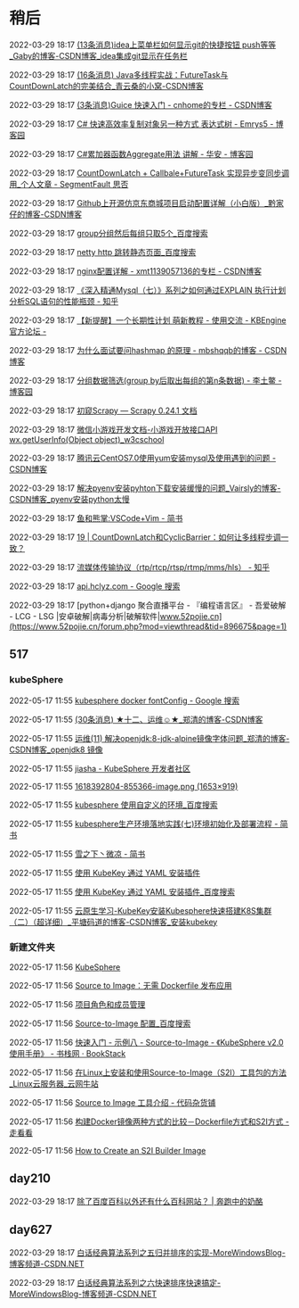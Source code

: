 # 稍后

2022-03-29 18:17 [(13条消息)idea上菜单栏如何显示git的快捷按钮 push等等_Gaby的博客-CSDN博客_idea集成git显示在任务栏](https://blog.csdn.net/javaboyweng/article/details/105735519)

2022-03-29 18:17 [(16条消息) Java多线程实战：FutureTask与CountDownLatch的完美结合_青云桑的小窝-CSDN博客](https://blog.csdn.net/qq_35264464/article/details/79604414)

2022-03-29 18:17 [(3条消息)Guice 快速入门 - cnhome的专栏 - CSDN博客](https://blog.csdn.net/cnhome/article/details/80627123)

2022-03-29 18:17 [C# 快速高效率复制对象另一种方式 表达式树 - Emrys5 - 博客园](https://www.cnblogs.com/emrys5/p/expression_trans_model.html)

2022-03-29 18:17 [C#累加器函数Aggregate用法 讲解 - 华安 - 博客园](https://www.cnblogs.com/huaan011/p/3641836.html)

2022-03-29 18:17 [CountDownLatch + Callbale+FutureTask 实现异步变同步调用_个人文章 - SegmentFault 思否](https://segmentfault.com/a/1190000014184461?utm_source=channel-hottest)

2022-03-29 18:17 [Github上开源仿京东商城项目启动配置详解（小白版）_黔家仔的博客-CSDN博客](https://blog.csdn.net/sjdjjd6466446/article/details/110005937)

2022-03-29 18:17 [group分组然后每组只取5个_百度搜索](https://www.baidu.com/s?ie=utf-8&f=8&rsv_bp=1&ch=&tn=baidu&bar=&wd=group%E5%88%86%E7%BB%84%E7%84%B6%E5%90%8E%E6%AF%8F%E7%BB%84%E5%8F%AA%E5%8F%965%E4%B8%AA&oq=group%2520by&rsv_pq=ed62f1b30004098c&rsv_t=d93ep3wvDKVWgwRtPniN8Dfmu4rSLqUM4DWo5wyU9mA16HYuhO7pN4oMTR8&rqlang=cn&rsv_enter=1&rsv_btype=t&rsv_dl=tb&inputT=20652)

2022-03-29 18:17 [netty http 跳转静态页面_百度搜索](https://www.baidu.com/s?ie=utf-8&f=8&rsv_bp=1&tn=baidu&wd=netty%20http%20%E8%B7%B3%E8%BD%AC%E9%9D%99%E6%80%81%E9%A1%B5%E9%9D%A2&oq=netty%2520http%2520server%2520text%252Fjson&rsv_pq=8168df2f00032098&rsv_t=2ed2y%2FHp7%2Bh6wYSpV4wU4%2FPxtiph1a1H4drX2dwemoejZITPEaXZpIepRgI&rqlang=cn&rsv_enter=0&inputT=411459&sug=netty%2520http%2520server&rsv_sug3=43&rsv_sug1=22&rsv_sug7=100&rsv_sug2=0&rsv_sug4=411459)

2022-03-29 18:17 [nginx配置详解 - xmt1139057136的专栏 - CSDN博客](https://blog.csdn.net/xmtblog/article/details/42295181)

2022-03-29 18:17 [《深入精通Mysql（七）》系列之如何通过EXPLAIN 执行计划分析SQL语句的性能瓶颈 - 知乎](https://zhuanlan.zhihu.com/p/101319550)

2022-03-29 18:17 [【新提醒】一个长期性计划 萌新教程 - 使用交流 - KBEngine官方论坛 -](http://bbs.kbengine.org/forum.php?mod=viewthread&tid=5696&highlight=%E4%B8%80%E4%B8%AA%E9%95%BF%E6%9C%9F%E6%80%A7%E8%AE%A1%E5%88%92)

2022-03-29 18:17 [为什么面试要问hashmap 的原理 - mbshqqb的博客 - CSDN博客](https://blog.csdn.net/mbshqqb/article/details/79799009)

2022-03-29 18:17 [分组数据筛选(group by后取出每组的第n条数据) - 李土鳖 - 博客园](https://www.cnblogs.com/alala666888/archive/2012/10/12/2720980.html)

2022-03-29 18:17 [初窥Scrapy — Scrapy 0.24.1 文档](https://scrapy-chs.readthedocs.io/zh_CN/latest/intro/overview.html)

2022-03-29 18:17 [微信小游戏开发文档-小游戏开放接口API wx.getUserInfo(Object object)_w3cschool](https://www.w3cschool.cn/wxagame/wxagame-vwb62iv9.html)

2022-03-29 18:17 [腾讯云CentOS7.0使用yum安装mysql及使用遇到的问题 - CSDN博客](https://blog.csdn.net/xlgen157387/article/details/49964557)

2022-03-29 18:17 [解决pyenv安装pyhton下载安装缓慢的问题_Vairsly的博客-CSDN博客_pyenv安装python太慢](https://blog.csdn.net/Vairsly/article/details/76385206)

2022-03-29 18:17 [鱼和熊掌:VSCode+Vim - 简书](https://www.jianshu.com/p/41c759d543b7)

2022-03-29 18:17 [19 | CountDownLatch和CyclicBarrier：如何让多线程步调一致？](https://time.geekbang.org/column/article/89461)

2022-03-29 18:17 [流媒体传输协议（rtp/rtcp/rtsp/rtmp/mms/hls） - 知乎](https://zhuanlan.zhihu.com/p/27442401)

2022-03-29 18:17 [api.hclyz.com - Google 搜索](https://www.google.co.jp/search?newwindow=1&sxsrf=ACYBGNTrFQJZvkMJdJ6_vZpYTaxkY3rLjg%3A1573713715643&source=hp&ei=M_fMXZfBJNOWr7wP2MGP2AU&q=api.hclyz.com&oq=api.hclyz.com&gs_l=psy-ab.12...3204.3204..4529...0.0..0.190.344.0j2....1..0....2j1..gws-wiz.....10..35i362i39.6zBLzS8e-yo&ved=0ahUKEwjXpvy3jOnlAhVTy4sBHdjgA1sQ4dUDCAo)

2022-03-29 18:17 [python+django 聚合直播平台 - 『编程语言区』 - 吾爱破解 - LCG - LSG |安卓破解|病毒分析|破解软件|www.52pojie.cn](https://www.52pojie.cn/forum.php?mod=viewthread&tid=896675&page=1)

## 517

### kubeSphere

2022-05-17 11:55 [kubesphere docker fontConfig - Google 搜索](https://www.google.fr/search?q=kubesphere+docker+fontConfig&newwindow=1&sxsrf=ALiCzsbfkpVUtu0R5VbAJoG8tx4F8I65SA%3A1652756421221&source=hp&ei=xQ-DYpnMC-SH2roP-LSHsA8&iflsig=AJiK0e8AAAAAYoMd1Qd45Rw4jI6E1Q6ib98m9xHO6NZ9&ved=0ahUKEwjZwoq7xeX3AhXkg1YBHXjaAfYQ4dUDCAc&uact=5&oq=kubesphere+docker+fontConfig&gs_lcp=Cgdnd3Mtd2l6EAMyCAghEKABEIsDMggIIRCgARCLAzoHCCMQ6gIQJ1CRWFiRWGDRYGgBcAB4AIABlQKIAZUCkgEDMi0xmAEAoAECoAEBsAEKuAEB&sclient=gws-wiz)

2022-05-17 11:55 [(30条消息) ★十二、运维☺★_郑清的博客-CSDN博客](https://blog.csdn.net/qq_38225558/category_10685071.html)

2022-05-17 11:55 [运维(11) 解决openjdk:8-jdk-alpine镜像字体问题_郑清的博客-CSDN博客_openjdk8 镜像](https://blog.csdn.net/qq_38225558/article/details/120379123)

2022-05-17 11:55 [jiasha - KubeSphere 开发者社区](https://kubesphere.com.cn/forum/u/jiasha)

2022-05-17 11:55 [1618392804-855366-image.png (1653×919)](https://kubesphere.com.cn/forum/assets/files/2021-04-14/1618392804-855366-image.png)

2022-05-17 11:55 [kubesphere 使用自定义的环境_百度搜索](https://www.baidu.com/s?ie=utf-8&f=8&rsv_bp=1&tn=baidu&wd=kubesphere%20%E4%BD%BF%E7%94%A8%E8%87%AA%E5%AE%9A%E4%B9%89%E7%9A%84%E7%8E%AF%E5%A2%83&oq=kubesphere%2520%25E6%259E%2584%25E5%25BB%25BA%25E7%258E%25AF%25E5%25A2%2583&rsv_pq=b08817890001def8&rsv_t=d666oYDIradQdPEmHSOo0G6H8XsLvRPZ%2FNwWgeeFnMrm5P4LvpG98205PHk&rqlang=cn&rsv_enter=1&rsv_dl=tb&rsv_btype=t&inputT=23&rsv_sug3=11&rsv_sug1=10&rsv_sug7=100&rsv_sug2=0&rsv_sug4=5589)

2022-05-17 11:55 [kubesphere生产环境落地实践(七)环境初始化及部署流程 - 简书](https://www.jianshu.com/p/df531bf75ca0)

2022-05-17 11:55 [雪之下丶微凉 - 简书](https://www.jianshu.com/u/d682f8cbe064)

2022-05-17 11:55 [使用 KubeKey 通过 YAML 安装插件](https://kubesphere.com.cn/docs/faq/installation/install-addon-through-yaml-using-kubekey/)

2022-05-17 11:55 [使用 KubeKey 通过 YAML 安装插件_百度搜索](https://www.baidu.com/s?ie=UTF-8&wd=%E4%BD%BF%E7%94%A8%20KubeKey%20%E9%80%9A%E8%BF%87%20YAML%20%E5%AE%89%E8%A3%85%E6%8F%92%E4%BB%B6)

2022-05-17 11:55 [云原生学习-KubeKey安装Kubesphere快速搭建K8S集群（二）（超详细）_平塘码道的博客-CSDN博客_安装kubekey](https://blog.csdn.net/qq_31140865/article/details/124112446)

### 新建文件夹

2022-05-17 11:56 [KubeSphere](http://k8s.dadaowl.com/dadao-workspace/clusters/default/projects/dadao-online-work/pods/mcms-7c57b86dff-bjpwt/resource-status)

2022-05-17 11:56 [Source to Image：无需 Dockerfile 发布应用](https://kubesphere.io/zh/docs/project-user-guide/image-builder/source-to-image/)

2022-05-17 11:56 [项目角色和成员管理](https://kubesphere.io/zh/docs/project-administration/role-and-member-management/)

2022-05-17 11:56 [Source-to-Image 配置_百度搜索](https://www.baidu.com/s?ie=utf-8&f=8&rsv_bp=1&tn=baidu&wd=Source-to-Image%20%E9%85%8D%E7%BD%AE&oq=Source-to-Image%2520%25E5%25A6%2582%25E4%25BD%2595%25E5%25AE%2589%25E8%25A3%2585%25E7%25BB%2584%25E4%25BB%25B6&rsv_pq=f1e7068a00011de6&rsv_t=bee8pysyvSMnq0rSd3AhMf0GkT976KFCUqo7C%2Fu1yGH4Y7h459uufty8a8M&rqlang=cn&rsv_enter=1&rsv_dl=tb&rsv_btype=t&inputT=35&rsv_sug3=13&rsv_sug1=7&rsv_sug7=100&rsv_sug2=0&rsv_sug4=1983)

2022-05-17 11:56 [快速入门 - 示例八 - Source-to-Image - 《KubeSphere v2.0 使用手册》 - 书栈网 · BookStack](https://www.bookstack.cn/read/kubesphere-v2.0-zh/quick-start-source-to-image.md)

2022-05-17 11:56 [在Linux上安装和使用Source-to-Image（S2I）工具包的方法_Linux云服务器_云网牛站](https://ywnz.com/linuxyffq/5177.html)

2022-05-17 11:56 [Source to Image 工具介绍 - 代码杂货铺](http://xcodest.me/s2i.html)

2022-05-17 11:56 [构建Docker镜像两种方式的比较－Dockerfile方式和S2I方式 - 走看看](http://t.zoukankan.com/tianshifu-p-8127837.html)

2022-05-17 11:56 [How to Create an S2I Builder Image](https://cloud.redhat.com/blog/create-s2i-builder-image)

## day210

2022-03-29 18:17 [除了百度百科以外还有什么百科网站？ | 奔跑中的奶酪](https://www.runningcheese.com/encyclopedia)

## day627

2022-03-29 18:17 [白话经典算法系列之五归并排序的实现-MoreWindowsBlog-博客频道-CSDN.NET](http://blog.csdn.net/morewindows/article/details/6678165)

2022-03-29 18:17 [白话经典算法系列之六快速排序快速搞定-MoreWindowsBlog-博客频道-CSDN.NET](http://blog.csdn.net/morewindows/article/details/6684558)

